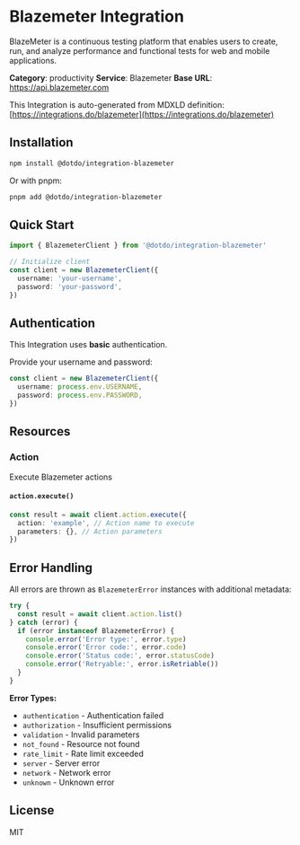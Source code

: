 # Blazemeter Integration

BlazeMeter is a continuous testing platform that enables users to create, run, and analyze performance and functional tests for web and mobile applications.

**Category**: productivity
**Service**: Blazemeter
**Base URL**: https://api.blazemeter.com

This Integration is auto-generated from MDXLD definition: [https://integrations.do/blazemeter](https://integrations.do/blazemeter)

## Installation

```bash
npm install @dotdo/integration-blazemeter
```

Or with pnpm:

```bash
pnpm add @dotdo/integration-blazemeter
```

## Quick Start

```typescript
import { BlazemeterClient } from '@dotdo/integration-blazemeter'

// Initialize client
const client = new BlazemeterClient({
  username: 'your-username',
  password: 'your-password',
})
```

## Authentication

This Integration uses **basic** authentication.

Provide your username and password:

```typescript
const client = new BlazemeterClient({
  username: process.env.USERNAME,
  password: process.env.PASSWORD,
})
```

## Resources

### Action

Execute Blazemeter actions

#### `action.execute()`

```typescript
const result = await client.action.execute({
  action: 'example', // Action name to execute
  parameters: {}, // Action parameters
})
```

## Error Handling

All errors are thrown as `BlazemeterError` instances with additional metadata:

```typescript
try {
  const result = await client.action.list()
} catch (error) {
  if (error instanceof BlazemeterError) {
    console.error('Error type:', error.type)
    console.error('Error code:', error.code)
    console.error('Status code:', error.statusCode)
    console.error('Retryable:', error.isRetriable())
  }
}
```

**Error Types:**

- `authentication` - Authentication failed
- `authorization` - Insufficient permissions
- `validation` - Invalid parameters
- `not_found` - Resource not found
- `rate_limit` - Rate limit exceeded
- `server` - Server error
- `network` - Network error
- `unknown` - Unknown error

## License

MIT
